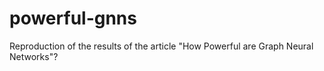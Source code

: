 # powerful-gnns
Reproduction of the results of the article "How Powerful are Graph Neural Networks"?
